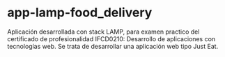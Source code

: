 # app-lamp-food_delivery

Aplicación desarrollada con stack LAMP, para examen practico del certificado de profesionalidad IFCD0210: Desarrollo de aplicaciones con tecnologías web. Se trata de desarrollar una aplicación web tipo Just Eat.